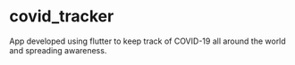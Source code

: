 # covid_tracker

App developed using flutter to keep track of COVID-19 all around the world and spreading awareness.

